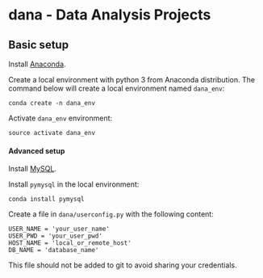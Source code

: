 # dana - Data Analysis Projects

## Basic setup

Install [Anaconda](http://conda.pydata.org/docs/index.html).

Create a local environment with python 3 from Anaconda distribution.
The command below will create a local environment named `dana_env`:

```
conda create -n dana_env
```

Activate `dana_env` environment:
```
source activate dana_env
```


#### Advanced setup

Install [MySQL](http://dev.mysql.com/).

Install `pymysql` in the local environment:
```
conda install pymysql
```

Create a file in `dana/userconfig.py` with the following content:
```
USER_NAME = 'your_user_name'
USER_PWD = 'your_user_pwd'
HOST_NAME = 'local_or_remote_host'
DB_NAME = 'database_name'
```
This file should not be added to git to avoid sharing your credentials.